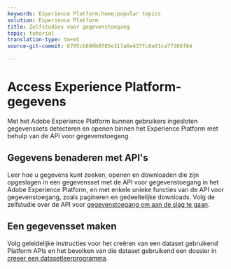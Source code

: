 ```yaml
---
keywords: Experience Platform;home;popular topics
solution: Experience Platform
title: Zelfstudies voor gegevenstoegang
topic: tutorial
translation-type: tm+mt
source-git-commit: 6705cb699b0785e317a6e437fc8a01ca77266f84

---
```



# Access Experience Platform-gegevens

Met het Adobe Experience Platform kunnen gebruikers ingesloten gegevenssets detecteren en openen binnen het Experience Platform met behulp van de API voor gegevenstoegang.

## Gegevens benaderen met API&#39;s

Leer hoe u gegevens kunt zoeken, openen en downloaden die zijn opgeslagen in een gegevensset met de API voor gegevenstoegang in het Adobe Experience Platform, en met enkele unieke functies van de API voor gegevenstoegang, zoals pagineren en gedeeltelijke downloads. Volg de zelfstudie over de API voor [gegevenstoegang om aan de slag te gaan](../data-access/tutorials/dataset-data.md).

## Een gegevensset maken

Volg geleidelijke instructies voor het creëren van een dataset gebruikend Platform APIs en het bevolken van die dataset gebruikend een dossier in [creeer een datasetleerprogramma](../catalog/datasets/create.md).
